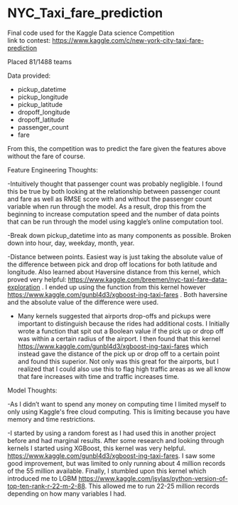 # NYC_Taxi_fare_prediction
Final code used for the Kaggle Data science Competition  
link to contest: https://www.kaggle.com/c/new-york-city-taxi-fare-prediction

Placed 81/1488 teams

Data provided:
  - pickup_datetime 
  - pickup_longitude 
  - pickup_latitude 
  - dropoff_longitude 
  - dropoff_latitude 
  - passenger_count 
  - fare
  
  From this, the competition was to predict the fare given the features above without the fare of course.
  
Feature Engineering Thoughts:

-Intuitively thought that passenger count was probably negligible. I found this be true by both looking at the relationship between passenger count and fare as well as RMSE score with and without the passenger count variable when run through the model. As a result, drop this from the beginning to increase computation speed and the number of data points that can be run through the model using kaggle’s online computation tool.

-Break down pickup_datetime into as many components as possible. Broken down into hour, day, weekday, month, year.

-Distance between points. Easiest way is just taking the absolute value of the difference between pick and drop off locations for both latitude and longitude.  Also learned about Haversine distance from this kernel, which proved very helpful: https://www.kaggle.com/breemen/nyc-taxi-fare-data-exploration . I ended up using the function from this kernel however https://www.kaggle.com/gunbl4d3/xgboost-ing-taxi-fares . Both haversine and the absolute value of the difference were used.

- Many kernels suggested that airports drop-offs and pickups were important to distinguish because the rides had additional costs.  I Initially wrote a function that spit out a Boolean value if the pick up or drop off was within a certain radius of the airport. I then found that this kernel https://www.kaggle.com/gunbl4d3/xgboost-ing-taxi-fares which instead gave the distance of the pick up or drop off to a certain point and found this superior. 
Not only was this great for the airports, but I realized that I could also use this to flag high traffic areas as we all know that fare increases with time and traffic increases time. 

 
Model Thoughts:

-As I didn’t want to spend any money on computing time I limited myself to only using Kaggle's free cloud computing. This is limiting because you have memory and time restrictions.

-I started by using a random forest as I had used this in another project before and had marginal results. After some research and looking through kernels I started using XGBoost, this kernel was very helpful. https://www.kaggle.com/gunbl4d3/xgboost-ing-taxi-fares. I saw some good improvement, but was limited to only running about 4 million records of the 55 million available. Finally, I stumbled upon this kernel which introduced me to LGBM https://www.kaggle.com/jsylas/python-version-of-top-ten-rank-r-22-m-2-88. This allowed me to run 22-25 million records depending on how many variables I had.

